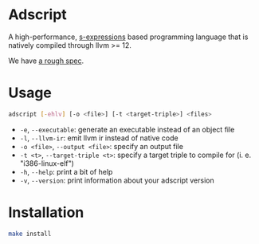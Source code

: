 # Adscript
A high-performance, [s-expressions](https://en.wikipedia.org/wiki/S-expression)
based programming language that is natively compiled through llvm >= 12.

We have [a rough spec](SPEC.md).

# Usage

```sh
adscript [-ehlv] [-o <file>] [-t <target-triple>] <files>
```

- `-e`, `--executable`: generate an executable instead of an object file
- `-l`, `--llvm-ir`: emit llvm ir instead of native code
- `-o <file>`, `--output <file>`: specify an output file
- `-t <t>`, `--target-triple <t>`: specify a target triple to compile for (i. e. "i386-linux-elf")
- `-h`, `--help`: print a bit of help
- `-v`, `--version`: print information about your adscript version

# Installation
```sh
make install
```
